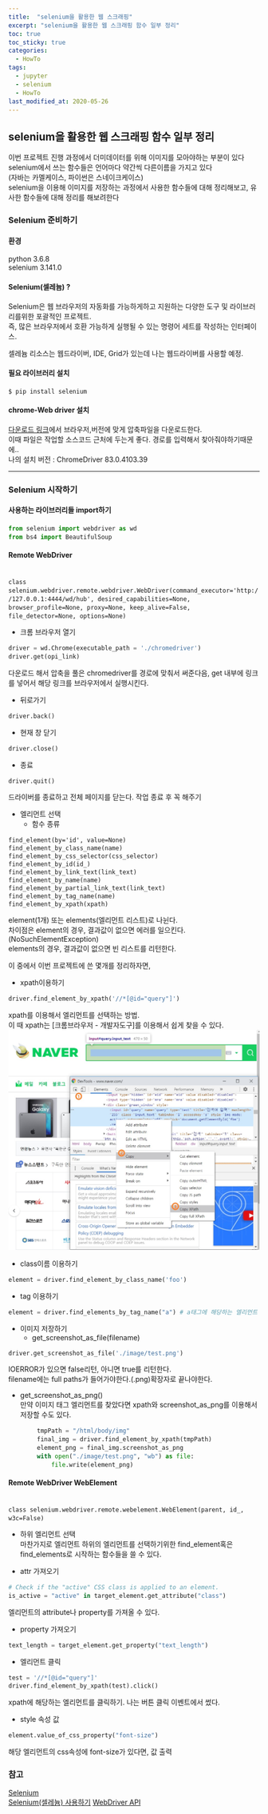 ```yaml
---
title:  "selenium을 활용한 웹 스크래핑"
excerpt: "selenium을 활용한 웹 스크래핑 함수 일부 정리"
toc: true
toc_sticky: true
categories:
  - HowTo
tags:
  - jupyter
  - selenium
  - HowTo
last_modified_at: 2020-05-26
---
```

## selenium을 활용한 웹 스크래핑 함수 일부 정리  
이번 프로젝트 진행 과정에서 더미데이터를 위해 이미지를 모아야하는 부분이 있다  
selenium에서 쓰는 함수들은 언어마다 약간씩 다른이름을 가지고 있다  
(자바는 카멜케이스, 파이썬은 스네이크케이스)  
selenium을 이용해 이미지를 저장하는 과정에서 사용한 함수들에 대해 정리해보고, 유사한 함수들에 대해 정리를 해보려한다  


### Selenium 준비하기
#### 환경  
python 3.6.8  
selenium 3.141.0  


#### Selenium(셀레늄) ?  
Selenium은 웹 브라우저의 자동화를 가능하게하고 지원하는 다양한 도구 및 라이브러리를위한 포괄적인 프로젝트.  
즉, 많은 브라우저에서 호환 가능하게 실행될 수 있는 명령어 세트를 작성하는 인터페이스.  

셀레늄 리소스는 웹드라이버, IDE, Grid가 있는데 나는 웹드라이버를 사용할 예정.  


#### 필요 라이브러리 설치 
```
$ pip install selenium
```


#### chrome-Web driver 설치  
[다운로드 링크](https://www.selenium.dev/documentation/en/getting_started_with_webdriver/third_party_drivers_and_plugins/)에서 브라우저,버전에 맞게 압축파일을 다운로드한다.  
이때 파일은 작업할 소스코드 근처에 두는게 좋다. 경로를 입력해서 찾아줘야하기때문에..  
나의 설치 버전 : ChromeDriver 83.0.4103.39  

---
### Selenium 시작하기  
#### 사용하는 라이브러리들 import하기  
```python
from selenium import webdriver as wd
from bs4 import BeautifulSoup
```


#### Remote WebDriver 
<code>
class selenium.webdriver.remote.webdriver.WebDriver(command_executor='http://127.0.0.1:4444/wd/hub', desired_capabilities=None, browser_profile=None, proxy=None, keep_alive=False, file_detector=None, options=None)
</code>


* 크롬 브라우저 열기
```python
driver = wd.Chrome(executable_path = './chromedriver')
driver.get(opi_link)
```
다운로드 해서 압축을 풀은 chromedriver를 경로에 맞춰서 써준다음, 
get 내부에 링크를 넣어서 해당 링크를 브라우저에서 실행시킨다.  


* 뒤로가기
```python
driver.back()
```


* 현재 창 닫기
```python
driver.close()
```


* 종료  
```python
driver.quit()
```
드라이버를 종료하고 전체 페이지를 닫는다. 작업 종료 후 꼭 해주기  


* 엘리먼트 선택  
  + 함수 종류
```
find_element(by='id', value=None)
find_element_by_class_name(name)
find_element_by_css_selector(css_selector)
find_element_by_id(id_)
find_element_by_link_text(link_text)
find_element_by_name(name)
find_element_by_partial_link_text(link_text)
find_element_by_tag_name(name)
find_element_by_xpath(xpath)
```
element(1개) 또는 elements(엘리먼트 리스트)로 나뉜다.  
차이점은 element의 경우, 결과값이 없으면 에러를 일으킨다.(NoSuchElementException)  
elements의 경우, 결과값이 없으면 빈 리스트를 리턴한다.  


이 중에서 이번 프로젝트에 쓴 몇개를 정리하자면,  
 * xpath이용하기
```python
driver.find_element_by_xpath('//*[@id="query"]')
```
xpath를 이용해서 엘리먼트를 선택하는 방법.  
이 때 xpath는 [크롬브라우저 - 개발자도구]를 이용해서 쉽게 찾을 수 있다.  
![image1](/assets/images/post/200526-1.JPG)  


 * class이름 이용하기
 ```python
 element = driver.find_element_by_class_name('foo')
 ```


 * tag 이용하기  
 ```python
element = driver.find_elements_by_tag_name("a") # a태그에 해당하는 엘리먼트 리스트 리턴
 ```


 * 이미지 저장하기  
   + get_screenshot_as_file(filename)  
```python
driver.get_screenshot_as_file('./image/test.png')
```
IOERROR가 있으면 false리턴, 아니면 true를 리턴한다.  
filename에는 full paths가 들어가야한다.(.png)확장자로 끝나야한다.  
   + get_screenshot_as_png()  
만약 이미지 태그 엘리먼트를 찾았다면 xpath와 screenshot_as_png를 이용해서 저장할 수도 있다.  
```python
        tmpPath = "/html/body/img"
        final_img = driver.find_element_by_xpath(tmpPath)
        element_png = final_img.screenshot_as_png 
        with open("./image/test.png", "wb") as file:
            file.write(element_png)
```



#### Remote WebDriver WebElement
<code>
class selenium.webdriver.remote.webelement.WebElement(parent, id_, w3c=False)
</code>


* 하위 엘리먼트 선택  
마찬가지로 엘리먼트 하위의 엘리먼트를 선택하기위한 find_element혹은 find_elements로 시작하는 함수들을 쓸 수 있다.  


* attr 가져오기  
```python
# Check if the "active" CSS class is applied to an element.
is_active = "active" in target_element.get_attribute("class")
```
엘리먼트의 attribute나 property를 가져올 수 있다.  


*  property 가져오기  
```python
text_length = target_element.get_property("text_length")
```


* 엘리먼트 클릭  
```python
test = '//*[@id="query"]'
driver.find_element_by_xpath(test).click()
```
xpath에 해당하는 엘리먼트를 클릭하기. 나는 버튼 클릭 이벤트에서 썼다.  


* style 속성 값
```python
element.value_of_css_property("font-size")
```
해당 엘리먼트의 css속성에 font-size가 있다면, 값 출력  



### 참고
[Selenium](https://www.selenium.dev/documentation/en/)  
[Selenium(셀레늄) 사용하기](https://twoearth.tistory.com/21)
[WebDriver API](https://selenium-python.readthedocs.io/api.html#module-selenium.webdriver.chrome.webdriver)

